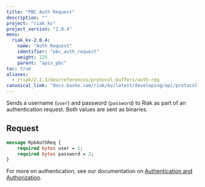 ```yaml
---
title: "PBC Auth Request"
description: ""
project: "riak_kv"
project_version: "2.0.4"
menu:
  riak_kv-2.0.4:
    name: "Auth Request"
    identifier: "pbc_auth_request"
    weight: 125
    parent: "apis_pbc"
toc: true
aliases:
  - /riak/2.1.3/dev/references/protocol-buffers/auth-req
canonical_link: "docs.basho.com/riak/kv/latest/developing/api/protocol-buffers/auth-req"
---
```


Sends a username (`user`) and password (`password`) to Riak as part of
an authentication request. Both values are sent as binaries.

## Request

```protobuf
message RpbAuthReq {
    required bytes user = 1;
    required bytes password = 2;
}
```

For more on authentication, see our documentation on [Authentication and Authorization](/riak/kv/2.0.4/using/security/basics).

